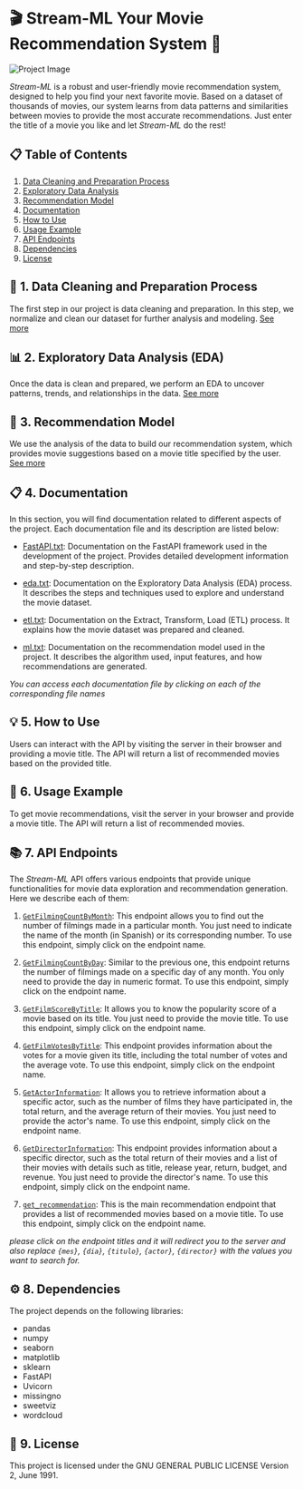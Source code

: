 # 🎬 Stream-ML Your Movie Recommendation System 🍿

![Project Image](your_image_link)

 *Stream-ML* is a robust and user-friendly movie recommendation system, designed to help you find your next favorite movie. Based on a dataset of thousands of movies, our system learns from data patterns and similarities between movies to provide the most accurate recommendations. Just enter the title of a movie you like and let  *Stream-ML* do the rest!

## 📋 Table of Contents
1. [Data Cleaning and Preparation Process](#cleaning)
2. [Exploratory Data Analysis](#eda)
3. [Recommendation Model](#model)
4. [Documentation](#documentation)
5. [How to Use](#use)
6. [Usage Example](#example)
7. [API Endpoints](#endpoints)
8. [Dependencies](#dependencies)
9. [License](#license)

## 🧹 1. Data Cleaning and Preparation Process <a name="cleaning"></a>

The first step in our project is data cleaning and preparation. In this step, we normalize and clean our dataset for further analysis and modeling. [See more](src/etl.ipynb)

## 📊 2. Exploratory Data Analysis (EDA) <a name="eda"></a>

Once the data is clean and prepared, we perform an EDA to uncover patterns, trends, and relationships in the data. [See more](src/eda.ipynb)

## 🎯 3. Recommendation Model <a name="model"></a>

We use the analysis of the data to build our recommendation system, which provides movie suggestions based on a movie title specified by the user. [See more](main.py)

## 📋 4. Documentation <a name="documentation"></a>

In this section, you will find documentation related to different aspects of the project. Each documentation file and its description are listed below:

- [FastAPI.txt](documents/FastAPI.txt): Documentation on the FastAPI framework used in the development of the project. Provides detailed development information and step-by-step description.

- [eda.txt](documents/eda.txt): Documentation on the Exploratory Data Analysis (EDA) process. It describes the steps and techniques used to explore and understand the movie dataset.

- [etl.txt](documents/etl.txt): Documentation on the Extract, Transform, Load (ETL) process. It explains how the movie dataset was prepared and cleaned.

- [ml.txt](documents/ml.txt): Documentation on the recommendation model used in the project. It describes the algorithm used, input features, and how recommendations are generated.

*You can access each documentation file by clicking on each of the corresponding file names*

## 💡 5. How to Use <a name="use"></a>

Users can interact with the API by visiting the server in their browser and providing a movie title. The API will return a list of recommended movies based on the provided title.

## 📖 6. Usage Example <a name="example"></a>

To get movie recommendations, visit the server in your browser and provide a movie title. The API will return a list of recommended movies.

## 📚 7. API Endpoints <a name="endpoints"></a>

The *Stream-ML* API offers various endpoints that provide unique functionalities for movie data exploration and recommendation generation. Here we describe each of them:

1. [`GetFilmingCountByMonth`](https://stream-ml-jlot.onrender.com/docs): This endpoint allows you to find out the number of filmings made in a particular month. You just need to indicate the name of the month (in Spanish) or its corresponding number. To use this endpoint, simply click on the endpoint name.

2. [`GetFilmingCountByDay`](https://stream-ml-jlot.onrender.com/docs): Similar to the previous one, this endpoint returns the number of filmings made on a specific day of any month. You only need to provide the day in numeric format. To use this endpoint, simply click on the endpoint name.

3. [`GetFilmScoreByTitle`](https://stream-ml-jlot.onrender.com/docs): It allows you to know the popularity score of a movie based on its title. You just need to provide the movie title. To use this endpoint, simply click on the endpoint name.

4. [`GetFilmVotesByTitle`](https://stream-ml-jlot.onrender.com/docs): This endpoint provides information about the votes for a movie given its title, including the total number of votes and the average vote. To use this endpoint, simply click on the endpoint name.

5. [`GetActorInformation`](https://stream-ml-jlot.onrender.com/docs): It allows you to retrieve information about a specific actor, such as the number of films they have participated in, the total return, and the average return of their movies. You just need to provide the actor's name. To use this endpoint, simply click on the endpoint name.

6. [`GetDirectorInformation`](https://stream-ml-jlot.onrender.com/docs): This endpoint provides information about a specific director, such as the total return of their movies and a list of their movies with details such as title, release year, return, budget, and revenue. You just need to provide the director's name. To use this endpoint, simply click on the endpoint name.

7. [`get_recommendation`](https://stream-ml-jlot.onrender.com/docs): This is the main recommendation endpoint that provides a list of recommended movies based on a movie title. To use this endpoint, simply click on the endpoint name.



*please click on the endpoint titles and it will redirect you to the server and also replace `{mes}`, `{dia}`, `{titulo}`, `{actor}`, `{director}` with the values you want to search for.*



## ⚙️ 8. Dependencies <a name="dependencies"></a>

The project depends on the following libraries:
- pandas
- numpy
- seaborn
- matplotlib
- sklearn
- FastAPI
- Uvicorn
- missingno
- sweetviz
- wordcloud

## 📄 9. License <a name="license"></a>

This project is licensed under the GNU GENERAL PUBLIC LICENSE Version 2, June 1991.
